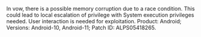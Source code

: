 In vow, there is a possible memory corruption due to a race condition. This could lead to local escalation of privilege with System execution privileges needed. User interaction is needed for exploitation. Product: Android; Versions: Android-10, Android-11; Patch ID: ALPS05418265.